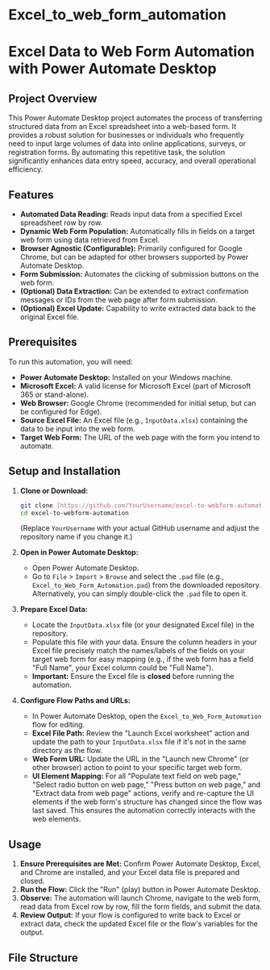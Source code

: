 # Excel_to_web_form_automation
# Excel Data to Web Form Automation with Power Automate Desktop

## Project Overview

This Power Automate Desktop project automates the process of transferring structured data from an Excel spreadsheet into a web-based form. It provides a robust solution for businesses or individuals who frequently need to input large volumes of data into online applications, surveys, or registration forms. By automating this repetitive task, the solution significantly enhances data entry speed, accuracy, and overall operational efficiency.

## Features

* **Automated Data Reading:** Reads input data from a specified Excel spreadsheet row by row.
* **Dynamic Web Form Population:** Automatically fills in fields on a target web form using data retrieved from Excel.
* **Browser Agnostic (Configurable):** Primarily configured for Google Chrome, but can be adapted for other browsers supported by Power Automate Desktop.
* **Form Submission:** Automates the clicking of submission buttons on the web form.
* **(Optional) Data Extraction:** Can be extended to extract confirmation messages or IDs from the web page after form submission.
* **(Optional) Excel Update:** Capability to write extracted data back to the original Excel file.

## Prerequisites

To run this automation, you will need:

* **Power Automate Desktop:** Installed on your Windows machine.
* **Microsoft Excel:** A valid license for Microsoft Excel (part of Microsoft 365 or stand-alone).
* **Web Browser:** Google Chrome (recommended for initial setup, but can be configured for Edge).
* **Source Excel File:** An Excel file (e.g., `InputData.xlsx`) containing the data to be input into the web form.
* **Target Web Form:** The URL of the web page with the form you intend to automate.

## Setup and Installation

1.  **Clone or Download:**
    ```bash
    git clone [https://github.com/YourUsername/excel-to-webform-automation.git](https://github.com/YourUsername/excel-to-webform-automation.git)
    cd excel-to-webform-automation
    ```
    (Replace `YourUsername` with your actual GitHub username and adjust the repository name if you change it.)

2.  **Open in Power Automate Desktop:**
    * Open Power Automate Desktop.
    * Go to `File` > `Import` > `Browse` and select the `.pad` file (e.g., `Excel_to_Web_Form_Automation.pad`) from the downloaded repository. Alternatively, you can simply double-click the `.pad` file to open it.

3.  **Prepare Excel Data:**
    * Locate the `InputData.xlsx` file (or your designated Excel file) in the repository.
    * Populate this file with your data. Ensure the column headers in your Excel file precisely match the names/labels of the fields on your target web form for easy mapping (e.g., if the web form has a field "Full Name", your Excel column could be "Full Name").
    * **Important:** Ensure the Excel file is **closed** before running the automation.

4.  **Configure Flow Paths and URLs:**
    * In Power Automate Desktop, open the `Excel_to_Web_Form_Automation` flow for editing.
    * **Excel File Path:** Review the "Launch Excel worksheet" action and update the path to your `InputData.xlsx` file if it's not in the same directory as the flow.
    * **Web Form URL:** Update the URL in the "Launch new Chrome" (or other browser) action to point to your specific target web form.
    * **UI Element Mapping:** For all "Populate text field on web page," "Select radio button on web page," "Press button on web page," and "Extract data from web page" actions, verify and re-capture the UI elements if the web form's structure has changed since the flow was last saved. This ensures the automation correctly interacts with the web elements.

## Usage

1.  **Ensure Prerequisites are Met:** Confirm Power Automate Desktop, Excel, and Chrome are installed, and your Excel data file is prepared and closed.
2.  **Run the Flow:** Click the "Run" (play) button in Power Automate Desktop.
3.  **Observe:** The automation will launch Chrome, navigate to the web form, read data from Excel row by row, fill the form fields, and submit the data.
4.  **Review Output:** If your flow is configured to write back to Excel or extract data, check the updated Excel file or the flow's variables for the output.

## File Structure
